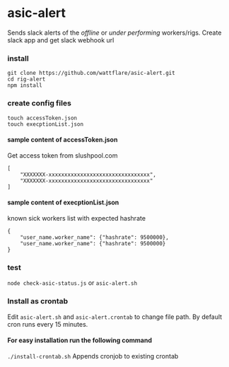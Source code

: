 # asic-alert
Sends slack alerts of the *offline* or *under performing* workers/rigs.
Create slack app and get slack webhook url

### install
```
git clone https://github.com/wattflare/asic-alert.git
cd rig-alert
npm install
```
### create config files
```
touch accessToken.json
touch execptionList.json
```
#### sample content of accessToken.json
Get access token from slushpool.com
```
[
	"XXXXXXX-xxxxxxxxxxxxxxxxxxxxxxxxxxxxxxxx", 
	"XXXXXXX-xxxxxxxxxxxxxxxxxxxxxxxxxxxxxxxx"
]
```
#### sample content of execptionList.json
known sick workers list with expected hashrate
```
{
	"user_name.worker_name": {"hashrate": 9500000},
	"user_name.worker_name": {"hashrate": 9500000}
}
```
### test
`node check-asic-status.js` or `asic-alert.sh`
### Install as crontab
Edit `asic-alert.sh` and `asic-alert.crontab` to change file path. By default cron runs every 15 minutes.
#### For easy installation run the following command
`./install-crontab.sh` Appends cronjob to existing crontab  
